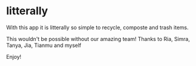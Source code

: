 # litterally

With this app it is litterally so simple to recycle, composte and trash items.

This wouldn't be possible without our amazing team!
Thanks to Ria, Simra, Tanya, Jia, Tianmu and myself

Enjoy!
